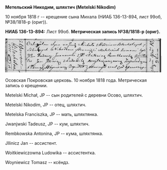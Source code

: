 **Метельский Никодим, шляхтич (Metelski Nikodim)**

10 ноября 1818 г -- крещение сына Михала (НИАБ 136-13-894, лист 99об,
№38/1818-р (ориг)).

**НИАБ 136-13-894:** Лист 99об. **Метрическая запись №38/1818-р
(ориг).**

![](./media/6764dd7c97e944eba88511447927fa7a4f0458ee.png)

Осовская Покровская церковь. 10 ноября 1818 года. Метрическая запись о
крещении.

Metelski Michał, JP -- сын родителей с деревни Осово, шляхтич.

Metelski Nikodim, JP -- отец, шляхтич.

Metelska Franciszka, JP -- мать, шляхтянка.

Jwanjwski Tadeusz, JP -- кум, шляхтич.

Rembkowska Antonina, JP -- кума, шляхтянка.

Jllinicz Jan -- ассистент.

Woitkiewiczowna Ludowika -- ассистентка.

Woyniewicz Tomasz -- ксёндз.
